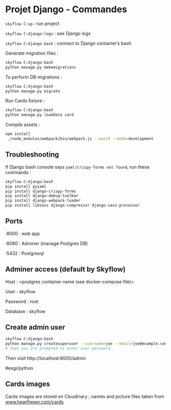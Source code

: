 # Projet Django - Commandes
`skyflow C:up` : run project

`skyflow C:django:logs` : see Django logs

`skyflow C:django:bash` : connect to Django container’s bash

Generate migration files :

```bash
skyflow C:django:bash
python manage.py makemigrations
```

To perform DB migrations :

```bash
skyflow C:django:bash
python manage.py migrate
```

Run Cards fixture :

```bash
skyflow C:django:bash
python manage.py loaddata card
```

Compile assets : 
```bash
npm install
 ./node_modules/webpack/bin/webpack.js --watch --mode=development
 ```

## Troubleshooting

If Django bash console says `yaml/crispy-forms not found`, run these commands :
```bash
skyflow C:django:bash
pip install pyyaml
pip install django-crispy-forms
pip install django-debug-toolbar
pip install django-webpack-loader
pip install libsass django-compressor django-sass-processor
```

## Ports
:8000 : web app

:8080 : Adminer (manage Postgres DB)

:5432 : Postgresql


## Adminer access (default by Skyflow)
Host : <postgres container name (see docker-compose file)>

User : skyflow

Password : root
 
Database : skyflow

## Create admin user
```bash
skyflow C:django:bash
python manage.py createsuperuser --username=joe --email=joe@example.com
# then you are prompted to enter user password
```

Then visit http://localhost:8000/admin

#esgi/python

## Cards images

Cards images are stored on Cloudinary ; names and picture files taken from www.hearthpwn.com/cards
